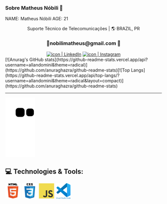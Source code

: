 ### Sobre Matheus Nóbili 👋

NAME: Matheus Nóbili
AGE: 21

<div align="center"> 
  Suporte Técnico de Telecomunicações | 🌎 BRAZIL, PR
</div> 
<div align="center">
  <h3> 📩nobilimatheus@gmail.com 💬</h3>
 <a href="https://www.linkedin.com/in/matheus-nóbili-4a9823267/"><img  src="https://user-images.githubusercontent.com/62409790/164713432-1ae2a72b-c61d-4123-80bc-20005a38947b.png" alt="icon | LinkedIn" width="50px"/></a>   <a href="https://www.instagram.com/mat.nobili/"><img  src="https://user-images.githubusercontent.com/62409790/164714233-cb1740dc-ed8b-4e98-8951-06a012d70c7b.png" alt="icon | Instagram" width="50px"/></a>  </div>
    [![Anurag's GitHub stats](https://github-readme-stats.vercel.app/api?username=allandomini&theme=radical)](https://github.com/anuraghazra/github-readme-stats)[![Top Langs](https://github-readme-stats.vercel.app/api/top-langs/?username=allandomini&theme=radical&layout=compact)](https://github.com/anuraghazra/github-readme-stats)

---
  ![Snake animation](https://github.com/rafaballerini/rafaballerini/blob/output/github-contribution-grid-snake.svg)
## 💻 Technologies & Tools:
 <div>
  <img width="50" alt="javascript" src="https://github.com/devicons/devicon/blob/master/icons/html5/html5-original-wordmark.svg">
  <img width="50" alt="javascript" src="https://github.com/devicons/devicon/blob/master/icons/css3/css3-original-wordmark.svg">
  <img width="50" alt="javascript" src="https://github.com/devicons/devicon/blob/master/icons/javascript/javascript-original.svg">
  <img width="50" alt="javascript" src="https://github.com/devicons/devicon/blob/master/icons/vscode/vscode-original-wordmark.svg">
  </div>
